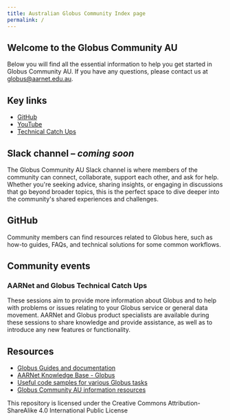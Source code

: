 ```yaml
---
title: Australian Globus Community Index page
permalink: /
---
```


## Welcome to the Globus Community AU
Below you will find all the essential information to help you get started in Globus Community AU. If you have any questions, please contact us at globus@aarnet.edu.au.

## Key links

* [GitHub](https://github.com/AARNet/Globus-Community)
* [YouTube](https://youtube.com/playlist?list=PLabaNLSF0jBArjG5wOPKpo6jBWuyYOlOS&si=i5RJf7h_lXnzoLCG)
* [Technical Catch Ups](https://www.aarnet.edu.au/aarnet-globus-technical-catch-ups)

## Slack channel – *coming soon*

The Globus Community AU Slack channel is where members of the community can connect, collaborate, support each other, and ask for help. Whether you're seeking advice, sharing insights, or engaging in discussions that go beyond broader topics, this is the perfect space to dive deeper into the community's shared experiences and challenges.

## GitHub

Community members can find resources related to Globus here, such as how-to guides, FAQs, and technical solutions for some common workflows.

## Community events

### AARNet and Globus Technical Catch Ups

These sessions aim to provide more information about Globus and to help with problems or issues relating to your Globus service or general data movement. AARNet and Globus product specialists are available during these sessions to share knowledge and provide assistance, as well as to introduce any new features or functionality.

## Resources

* [Globus Guides and documentation](https://docs.globus.org/guides/)
* [AARNet Knowledge Base - Globus](https://support.aarnet.edu.au/hc/en-us/categories/5318479482767-Globus)
* [Useful code samples for various Globus tasks](./code/)
* [Globus Community AU information resources](./globus-community-au/)

This repository is licensed under the Creative Commons Attribution-ShareAlike 4.0 International Public License
